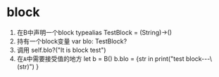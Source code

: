 #  block
1. 在B中声明一个block
typealias TestBlock = (String)->()
2. 持有一个block变量
var blo: TestBlock?
3. 调用
self.blo?("It is block test")
4. 在`A`中需要接受值的地方
let b = B()
b.blo = {str in
print("test block---\\(str)")
}
 
